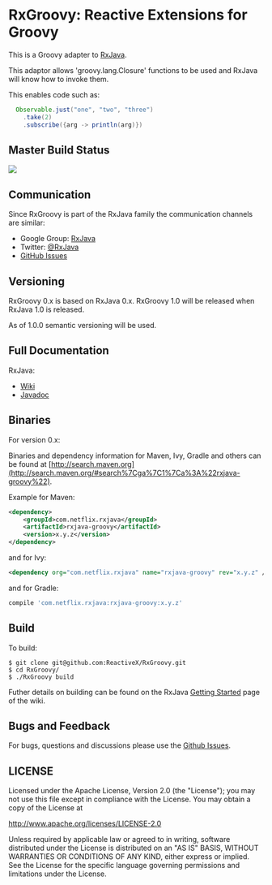 # RxGroovy: Reactive Extensions for Groovy

This is a Groovy adapter to [RxJava](http://github.com/ReactiveX/RxJava).

This adaptor allows 'groovy.lang.Closure' functions to be used and RxJava will know how to invoke them.

This enables code such as:

```groovy
  Observable.just("one", "two", "three")
    .take(2) 
    .subscribe({arg -> println(arg)})
```

## Master Build Status

<a href='https://travis-ci.org/ReactiveX/RxGroovy/builds'><img src='https://travis-ci.org/ReactiveX/RxGroovy.svg?branch=1.x'></a>

## Communication

Since RxGroovy is part of the RxJava family the communication channels are similar:

- Google Group: [RxJava](http://groups.google.com/d/forum/rxjava)
- Twitter: [@RxJava](http://twitter.com/RxJava)
- [GitHub Issues](https://github.com/ReactiveX/RxGroovy/issues)

## Versioning

RxGroovy 0.x is based on RxJava 0.x. RxGroovy 1.0 will be released when RxJava 1.0 is released.

As of 1.0.0 semantic versioning will be used.

## Full Documentation

RxJava:

- [Wiki](https://github.com/ReactiveX/RxJava/wiki)
- [Javadoc](http://reactivex.io/RxJava/javadoc/)

## Binaries

For version 0.x:

Binaries and dependency information for Maven, Ivy, Gradle and others can be found at [http://search.maven.org](http://search.maven.org/#search%7Cga%7C1%7Ca%3A%22rxjava-groovy%22).

Example for Maven:

```xml
<dependency>
    <groupId>com.netflix.rxjava</groupId>
    <artifactId>rxjava-groovy</artifactId>
    <version>x.y.z</version>
</dependency>
```

and for Ivy:

```xml
<dependency org="com.netflix.rxjava" name="rxjava-groovy" rev="x.y.z" />
```

and for Gradle:

```groovy
compile 'com.netflix.rxjava:rxjava-groovy:x.y.z'
```

## Build

To build:

```
$ git clone git@github.com:ReactiveX/RxGroovy.git
$ cd RxGroovy/
$ ./RxGroovy build
```

Futher details on building can be found on the RxJava [Getting Started](https://github.com/ReactiveX/RxJava/wiki/Getting-Started) page of the wiki.

## Bugs and Feedback

For bugs, questions and discussions please use the [Github Issues](https://github.com/ReactiveX/RxGroovy/issues).


## LICENSE

Licensed under the Apache License, Version 2.0 (the "License");
you may not use this file except in compliance with the License.
You may obtain a copy of the License at

<http://www.apache.org/licenses/LICENSE-2.0>

Unless required by applicable law or agreed to in writing, software
distributed under the License is distributed on an "AS IS" BASIS,
WITHOUT WARRANTIES OR CONDITIONS OF ANY KIND, either express or implied.
See the License for the specific language governing permissions and
limitations under the License.

